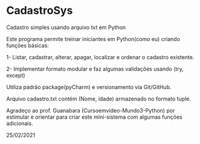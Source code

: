 # CadastroSys

Cadastro simples usando arquivo txt em Python

Este programa permite treinar iniciantes em Python(como eu) criando funções básicas: 

1- Listar, cadastrar, alterar, apagar, localizar e ordenar o cadastro existente. 

2- Implementar formato modular e faz algumas validações usando (try, except)

Utiliza padrão package(pyCharm) e versionamento via Git/GitHub.

Arquivo cadastro.txt contém (Nome, idade) armazenado no formato tuple.

Agradeço ao prof. Guanabara (Cursoemvideo-Mundo3-Python) por estimular e orientar para criar este mini-sistema com algumas funções adicionais.

25/02/2021

